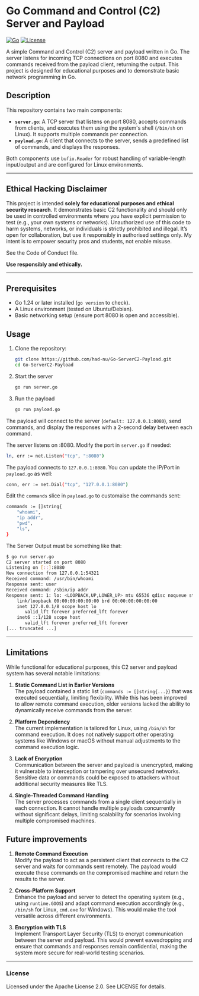 # Go Command and Control (C2) Server and Payload

[![Go](https://img.shields.io/badge/Go-1.24+-00ADD8.svg?style=flat-square&logo=go)](https://golang.org/)
[![License](https://img.shields.io/badge/License-Apache%202.0-blue.svg?style=flat-square)](https://opensource.org/licenses/Apache-2.0)

A simple Command and Control (C2) server and payload written in Go. The server listens for incoming TCP connections on port 8080 and executes commands received from the payload client, returning the output. This project is designed for educational purposes and to demonstrate basic network programming in Go.

## Description

This repository contains two main components:
- **`server.go`**: A TCP server that listens on port 8080, accepts commands from clients, and executes them using the system's shell (`/bin/sh` on Linux). It supports multiple commands per connection.
- **`payload.go`**: A client that connects to the server, sends a predefined list of commands, and displays the responses.

Both components use `bufio.Reader` for robust handling of variable-length input/output and are configured for Linux environments.

---

## Ethical Hacking Disclaimer

This project is intended **solely for educational purposes and ethical security research**. It demonstrates basic C2 functionality and should only be used in controlled environments where you have explicit permission to test (e.g., your own systems or networks). Unauthorized use of this code to harm systems, networks, or individuals is strictly prohibited and illegal. It’s open for collaboration, but use it responsibly in authorised settings only. My intent is to empower security pros and students, not enable misuse.

See the Code of Conduct file.

**Use responsibly and ethically.**

---

## Prerequisites

- Go 1.24 or later installed (`go version` to check).
- A Linux environment (tested on Ubuntu/Debian).
- Basic networking setup (ensure port 8080 is open and accessible).

## Usage

1. Clone the repository:
	```bash
	git clone https://github.com/had-nu/Go-ServerC2-Payload.git
	cd Go-ServerC2-Payload
	```
2. Start the server
	``` bash
	go run server.go
	```

3. Run the payload
	``` bash
	go run payload.go
	```

The payload will connect to the server (`default: 127.0.0.1:8080`), send commands, and display the responses with a 2-second delay between each command.

The server listens on :8080. Modify the port in `server.go` if needed:
``` bash
ln, err := net.Listen("tcp", ":8080")
```
The payload connects to `127.0.0.1:8080`. You can update the IP/Port in `payload.go` as well:
``` bash
conn, err := net.Dial("tcp", "127.0.0.1:8080")
```
Edit the `commands` slice in `payload.go` to customaise the commands sent:
``` bash
commands := []string{
    "whoami",
    "ip addr",
    "pwd",
    "ls",
}
```

The Server Output must be something like that:
``` bash
$ go run server.go
C2 server started on port 8080
Listening on [::]:8080
New connection from 127.0.0.1:54321
Received command: /usr/bin/whoami
Response sent: user
Received command: /sbin/ip addr
Response sent: 1: lo: <LOOPBACK,UP,LOWER_UP> mtu 65536 qdisc noqueue state UNKNOWN group default qlen 1000
    link/loopback 00:00:00:00:00:00 brd 00:00:00:00:00:00
    inet 127.0.0.1/8 scope host lo
       valid_lft forever preferred_lft forever
    inet6 ::1/128 scope host 
       valid_lft forever preferred_lft forever
[... truncated ...]
```

---
## Limitations

While functional for educational purposes, this C2 server and payload system has several notable limitations:

1. **Static Command List in Earlier Versions**  
   The payload contained a static list (`commands := []string{...}`) that was executed sequentially, limiting flexibility. While this has been improved to allow remote command execution, older versions lacked the ability to dynamically receive commands from the server.

2. **Platform Dependency**  
   The current implementation is tailored for Linux, using `/bin/sh` for command execution. It does not natively support other operating systems like Windows or macOS without manual adjustments to the command execution logic.

3. **Lack of Encryption**  
   Communication between the server and payload is unencrypted, making it vulnerable to interception or tampering over unsecured networks. Sensitive data or commands could be exposed to attackers without additional security measures like TLS.

4. **Single-Threaded Command Handling**  
   The server processes commands from a single client sequentially in each connection. It cannot handle multiple payloads concurrently without significant delays, limiting scalability for scenarios involving multiple compromised machines.

## Future improvements

1. **Remote Command Execution**  
   Modify the payload to act as a persistent client that connects to the C2 server and waits for commands sent remotely. The payload would execute these commands on the compromised machine and return the results to the server.

2. **Cross-Platform Support**  
   Enhance the payload and server to detect the operating system (e.g., using `runtime.GOOS`) and adapt command execution accordingly (e.g., `/bin/sh` for Linux, `cmd.exe` for Windows). This would make the tool versatile across different environments.

3. **Encryption with TLS**  
   Implement Transport Layer Security (TLS) to encrypt communication between the server and payload. This would prevent eavesdropping and ensure that commands and responses remain confidential, making the system more secure for real-world testing scenarios.

---
### License

Licensed under the Apache License 2.0. See LICENSE for details.
